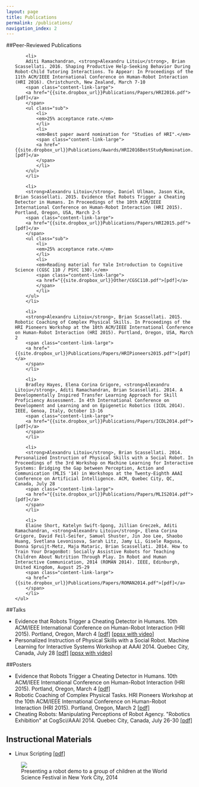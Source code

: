 ```yaml
---
layout: page
title: Publications
permalink: /publications/
navigation_index: 2
---
```


##Peer-Reviewed Publications

<div class="publications">
	<ul>

        <li>
        Aditi Ramachandran, <strong>Alexandru Litoiu</strong>, Brian Scassellati. 2016. Shaping Productive Help-Seeking Behavior During Robot-Child Tutoring Interactions. To Appear: In Proceedings of the 11th ACM/IEEE International Conference on Human-Robot Interaction (HRI 2016). Christchurch, New Zealand, March 7-10
		<span class="content-link-large">
		<a href="{{site.dropbox_url}}Publications/Papers/HRI2016.pdf">[pdf]</a>
		</span>
        <ul class="sub">
            <li>
            <em>25% acceptance rate.</em>
            </li>
            <li>
            <em>Best paper award nomination for "Studies of HRI".</em>
            <span class="content-link-large">
            <a href="{{site.dropbox_url}}Publications/Awards/HRI2016BestStudyNomination.pdf">[pdf]</a>
            </span>
            </li>
        </ul>
        </li>

        <li>
        <strong>Alexandru Litoiu</strong>, Daniel Ullman, Jason Kim, Brian Scassellati. 2015. Evidence that Robots Trigger a Cheating Detector in Humans. In Proceedings of the 10th ACM/IEEE International Conference on Human-Robot Interaction (HRI 2015). Portland, Oregon, USA, March 2-5 
		<span class="content-link-large">
		<a href="{{site.dropbox_url}}Publications/Papers/HRI2015.pdf">[pdf]</a>
		</span>
        <ul class="sub">
            <li>
            <em>25% acceptance rate.</em>
            </li>
            <li>
            <em>Reading material for Yale Introduction to Cognitive Science (CGSC 110 / PSYC 130).</em>
            <span class="content-link-large">
            <a href="{{site.dropbox_url}}Other/CGSC110.pdf">[pdf]</a>
            </span>
            </li>
        </ul>
        </li>

        <li>
        <strong>Alexandru Litoiu</strong>, Brian Scassellati. 2015. Robotic Coaching of Complex Physical Skills. In Proceedings of the HRI Pioneers Workshop at the 10th ACM/IEEE International Conference on Human-Robot Interaction (HRI 2015). Portland, Oregon, USA, March 2 
		<span class="content-link-large">
		<a href="{{site.dropbox_url}}Publications/Papers/HRIPioneers2015.pdf">[pdf]</a>
		</span>
        </li>

		<li>
		Bradley Hayes, Elena Corina Grigore, <strong>Alexandru Litoiu</strong>, Aditi Ramachandran, Brian Scassellati. 2014. A Developmentally Inspired Transfer Learning Approach for Skill Proficiency Assessment. In 4th International Conference on Development and Learning and on Epigenetic Robotics (ICDL 2014). IEEE, Genoa, Italy, October 13-16
		<span class="content-link-large">
		<a href="{{site.dropbox_url}}Publications/Papers/ICDL2014.pdf">[pdf]</a>
		</span>
		</li>

		<li>
		<strong>Alexandru Litoiu</strong>, Brian Scassellati. 2014. Personalized Instruction of Physical Skills with a Social Robot. In Proceedings of the 3rd Workshop on Machine Learning for Interactive Systems: Bridging the Gap between Perception, Action and Communication (MLIS '14) in Workshops at the Twenty-Eighth AAAI Conference on Artificial Intelligence. ACM, Quebec City, QC, Canada, July 28
		<span class="content-link-large">
		<a href="{{site.dropbox_url}}Publications/Papers/MLIS2014.pdf">[pdf]</a>
		</span>
		</li>

		<li>
		Elaine Short, Katelyn Swift-Spong, Jillian Greczek, Aditi Ramachandran, <strong>Alexandru Litoiu</strong>, Elena Corina Grigore, David Feil-Seifer, Samuel Shuster, Jin Joo Lee, Shaobo Huang, Svetlana Levonisova, Sarah Litz, Jamy Li, Gisele Ragusa, Donna Spruijt-Metz, Maja Mataric, Brian Scassellati. 2014. How to Train Your DragonBot: Socially Assistive Robots for Teaching Children About Nutrition Through Play. In Robot and Human Interactive Communication, 2014 (ROMAN 2014). IEEE, Edinburgh, United Kingdom, August 25-29
		<span class="content-link-large">
		<a href="{{site.dropbox_url}}Publications/Papers/ROMAN2014.pdf">[pdf]</a>
		</span>
		</li>
	</ul>
</div>

##Talks

<div class="publications">
	<ul>
		<li>
			Evidence that Robots Trigger a Cheating Detector in Humans. 10th ACM/IEEE International Conference on Human-Robot Interaction (HRI 2015). Portland, Oregon, March 4
			<span class="content-link-large">
			<a href="{{site.dropbox_url}}Publications/Talks/HRI2015/HRI2015.pdf">[pdf]</a>
			<a href="{{site.dropbox_url}}Publications/Talks/HRI2015/HRI2015.ppsx">[ppsx with video]</a></span>
		</li>
		<li>
			Personalized Instruction of Physical Skills with a Social Robot. Machine Learning for Interactive Systems Workshop at AAAI 2014. Quebec City, Canada, July 28 
			<span class="content-link-large">
			<a href="{{site.dropbox_url}}Publications/Talks/MLIS2014/MLIS2014.pdf">[pdf]</a>
			<a href="{{site.dropbox_url}}Publications/Talks/MLIS2014/MLIS2014.ppsx">[ppsx with video]</a></span>
		</li>
	</ul>
</div>




##Posters

<div class="publications">
	<ul>
		<li>
			Evidence that Robots Trigger a Cheating Detector in Humans. 10th ACM/IEEE International Conference on Human-Robot Interaction (HRI 2015). Portland, Oregon, March 4 
			<span class="content-link-large"> 
			<a href="{{site.dropbox_url}}Publications/Posters/HRI2015.pdf">[pdf]</a></span>
		</li>
		<li>
			Robotic Coaching of Complex Physical Tasks. HRI Pioneers Workshop at the 10th ACM/IEEE International Conference on Human-Robot Interaction (HRI 2015). Portland, Oregon, March 2
			<span class="content-link-large"> 
			<a href="{{site.dropbox_url}}Publications/Posters/HRIPioneers2015.pdf">[pdf]</a></span>
		</li>
		<li>
			Cheating Robots: Manipulating Perceptions of Robot Agency. "Robotics Exhibition" at CogSci/AAAI 2014. Quebec City, Canada, July 26-30
			<span class="content-link-large"> 
			<a href="{{site.dropbox_url}}Publications/Posters/CheatingPoster.pdf">[pdf]</a></span>
		</li>
	</ul>
</div>


## Instructional Materials
<div class="publications">
	<ul>
		<li>
			Linux Scripting 
			<span class="content-link-large">
			<a href="{{site.dropbox_url}}Publications/Instructional/LinuxScripting.pdf">[pdf]</a></span>
		</li>
	</ul>
</div>

<figure>
<img src="{{site.dropbox_url}}Pictures/color.jpg" class="fullwidth"/>
<figcaption>Presenting a robot demo to a group of children at the World Science Festival in New York City, 2014</figcaption>
</figure>

